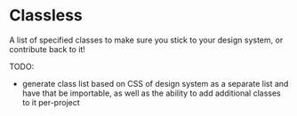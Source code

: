 # Classless

A list of specified classes to make sure you stick to your design system, or contribute back to it!

TODO:
- generate class list based on CSS of design system as a separate list and have that be importable, as well as the ability to add additional classes to it per-project

